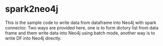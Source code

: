 # spark2neo4j

This is the sample code to write data from dataframe into Neo4j with spark connector.  Two ways are provided here, one is to form dictory list from data frame and them write data into Neo4j using batch mode, another way is to write DF into Neo4j directly. 

